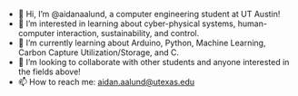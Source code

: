 - 👋 Hi, I’m @aidanaalund, a computer engineering student at UT Austin!
- 👀 I’m interested in learning about cyber-physical systems, human-computer interaction, sustainability, and control.
- 🌱 I’m currently learning about Arduino, Python, Machine Learning, Carbon Capture Utilization/Storage, and C.
- 💞️ I’m looking to collaborate with other students and anyone interested in the fields above!
- 📫 How to reach me: aidan.aalund@utexas.edu
